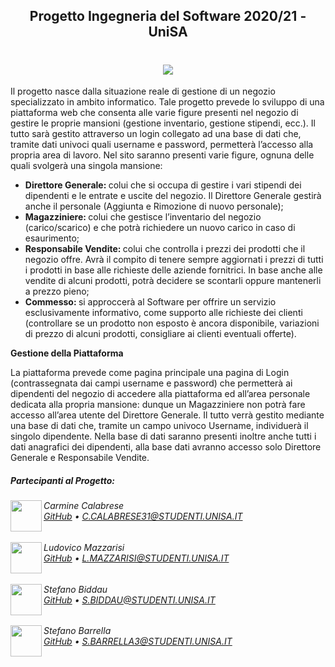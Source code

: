 <h2 align="center">Progetto Ingegneria del Software 2020/21 - UniSA</h2>
<h1 align="center"><img src ="https://i.imgur.com/9iUjfrU.png"></h1>

<p> Il progetto nasce dalla situazione reale di gestione di un negozio specializzato in ambito informatico. Tale progetto prevede lo sviluppo di una piattaforma web che consenta alle varie figure presenti nel negozio di gestire le proprie mansioni (gestione inventario, gestione stipendi, ecc.). Il tutto sarà gestito attraverso un login collegato ad una base di dati che, tramite dati univoci quali username e password, permetterà l’accesso alla propria area di lavoro.
Nel sito saranno presenti varie figure, ognuna delle quali svolgerà una singola mansione: </p>

<ul> 
  <li><b>Direttore Generale: </b> colui che si occupa di gestire i vari stipendi dei dipendenti e le entrate e uscite del negozio. Il Direttore Generale gestirà anche il personale (Aggiunta e Rimozione di nuovo personale);
  </li>
  <li><b>Magazziniere: </b> colui che gestisce l’inventario del negozio (carico/scarico) e che potrà richiedere un nuovo carico in caso di esaurimento;</li>
  <li><b>Responsabile Vendite: </b> colui che controlla i prezzi dei prodotti che il negozio offre. Avrà il compito di tenere sempre aggiornati i prezzi di tutti i prodotti in base alle richieste delle aziende fornitrici. In base anche alle vendite di alcuni prodotti, potrà decidere se scontarli oppure mantenerli a prezzo pieno;</li>
  <li><b>Commesso: </b> si approccerà al Software per offrire un servizio esclusivamente informativo, come supporto alle richieste dei clienti (controllare se un prodotto non esposto è ancora disponibile, variazioni di prezzo di alcuni prodotti, consigliare ai clienti eventuali offerte).</li>

</ul>

<p></p> <b>Gestione della Piattaforma</b>

La piattaforma prevede come pagina principale una pagina di Login (contrassegnata dai campi username e password) che permetterà ai dipendenti del negozio di accedere alla piattaforma ed all’area personale dedicata alla propria mansione: dunque un Magazziniere non potrà fare accesso all’area utente del Direttore Generale. Il tutto verrà gestito mediante una base di dati che, tramite un campo univoco Username, individuerà il singolo dipendente. Nella base di dati saranno presenti inoltre anche tutti i dati anagrafici dei dipendenti, alla base dati avranno accesso solo Direttore Generale e Responsabile Vendite.
</p>


##### Partecipanti al Progetto:

<img src="https://avatars0.githubusercontent.com/u/45242806?s=460&u=13627eefbe4796c3cf50d081af64708094426b0b&v=4" height="50" align="left">
<h6>
  Carmine Calabrese
   <br><a href="https://github.com/Carmineh">GitHub</a>
  • <a href="mailto:C.CALABRESE31@STUDENTI.UNISA.IT">C.CALABRESE31@STUDENTI.UNISA.IT</a> 
  
</h6>

<img src="https://avatars1.githubusercontent.com/u/72300425?s=460&u=28922257abcc47ad72f1c4e7d7cdc111df76f961&v=4" height="50" align="left">
<h6>
  Ludovico Mazzarisi<br/>
  <a href="https://github.com/modul31">GitHub</a>
  • <a href="mailto:L.MAZZARISI@STUDENTI.UNISA.IT">L.MAZZARISI@STUDENTI.UNISA.IT</a>
</h6>

<img src="https://avatars0.githubusercontent.com/u/44703164?s=460&u=7cc94b0ac65ab5a8467e834902a6d625286e9703&v=4" height="50" align="left">
<h6>
  Stefano Biddau<br/>
  <a href="https://github.com/stefanBerau">GitHub</a>
  • <a href="mailto:S.BIDDAU@STUDENTI.UNISA.IT	">S.BIDDAU@STUDENTI.UNISA.IT	</a> 
</h6>

<img src ="https://avatars2.githubusercontent.com/u/72301452?s=400&v=4" height="50" align="left">
<h6>
Stefano Barrella</br>
<a href = "https://github.com/StefanoBarrella">GitHub</a>
• <a href="mailto:S.BARRELLA3@STUDENTI.UNISA.IT  ">S.BARRELLA3@STUDENTI.UNISA.IT  </a>
</h6>


